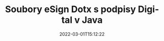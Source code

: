 ---
############################# Static ############################
layout: "auto-gen-signature"
date: 2022-03-01T15:12:22
draft: false
operation: Sign
signaturetype: Digital
fileformat: Dotx
productName: Java
lang: cs
productCode: java
otherformats: pdf doc docx docm dot dotx odt ott xls xlsx xlsm xlsb ods ots xltx xltm pptx pptm
breadcrumb: Put Digital signature on Dotx for Java

############################# Head ############################
head_title: "Přidání digitálních elektronických podpisů do souboru Dotx pomocí Java"
head_description: "Vložte digitální podpis do souboru Dotx pro Java pomocí několika řádků kódu. Pomocí rozhraní GroupDocs Document Signature API podepisujte desítky formátů souborů."

############################# Header ############################
title: "Soubory eSign Dotx s podpisy Digital v Java"
description: "Jak přidat podpis Digital pomocí několika řádků kódu Java"
bg_image: "https://cms.admin.containerize.com/templates/aspose/App_Themes/V3/images/bg/header1.png"
bg_overlay: false
button:
    enable: true

############################# SubMenu ############################
submenu:
    enable: true

    left:
        img_alt: "GroupDocs.Signature for Java"
        image: "https://cms.admin.containerize.com/templates/groupdocs/images/product-logos/90x90-noborder/groupdocs-signature-java.png"
        product: "GroupDocs.Signature"
        platform: "Java"



############################# About ############################
about:
    enable: true
    title: "O GroupDocs.Signature for Java rozhraní API pro digitální podpisy"
    content: |
        [GroupDocs.Signature for Java](https://products.groupdocs.com/signature/java/) je populární API pro podepisování dokumentů pomocí digitálních elektronických podpisů a digitálních certifikátů. Pro rozhraní API pro digitální podpisy používá soubory certifikátů PFX k podpisu dokumentu pomocí soukromých a veřejných klíčů chráněných heslem. Digitální podpisy lze použít k certifikaci obchodních dokumentů s konkrétní stránkou eSign PDF, k certifikaci celých dokumentů Microsoft Office, jako jsou Words, Excel, soubory Powerpoint a dokumenty Open Office. Zákazníci mohou s podpisy snadno manipulovat, například je upravovat, odstraňovat nebo upravovat. API poskytuje způsob, jak vyhledávat a ověřovat podpisy. Navíc je k dispozici mnoho schopností pro přizpůsobení podpisů.
    

############################# Steps ############################
steps:
    enable: true
    title_left: "Kroky k podepsání Dotx pomocí Digital v Java"
    content_left: |
        [GroupDocs.Signature for Java](https://products.groupdocs.com/signature/java/) umožňuje rychle a snadno podepisovat dokumenty Dotx pomocí podpisů Digital.
        
        * Vytvořte instanci třídy Signature poskytující soubor Dotx, který se má podepisovat jako cesta nebo proud paměti
        * Instantujte třídu SignOptions a nastavte všechna požadovaná data.
        * Vyvolejte metodu Signature.Sign() předáním výstupního souboru Dotx nebo proudu paměti

    title_right: " Požadavky na systém"
    content_right: |
        GroupDocs.Signature for Java jsou podporovány na všech hlavních platformách a operačních systémech. Před spuštěním níže uvedeného kódu se prosím ujistěte, že máte na svém systému nainstalovány následující předpoklady.

        * Operační systémy: Microsoft Windows, Linux, MacOS
        * Vývojová prostředí: NetBeans, Intellij IDEA, Eclipse, etc.
        * Java runtime: J2SE 6.0 and above
        * Získejte nejnovější GroupDocs.Signature for Java od [Maven](https://repository.groupdocs.com/webapp/#/artifacts/browse/tree/General/repo/com/groupdocs/groupdocs-signature)
         
    code: |
        ```java    
                
        // Set up input Dotx file
        String filePath = "input.dotx";
        // Set up output file
        String outputFilePath = "output.dotx";
        // Provide digital certificate
        String certificateFilePath = "certificate.pfx";

        // Instantiate Signature for input file
        Signature signature = new Signature(filePath);

        //Provide sign options
        DigitalSignOptions options = new DigitalSignOptions(certificateFilePath);

        // set certificate password
        options.setPassword("1234567890");

        // set signature position
        options.setLeft(50);
        options.setTop(200);

        // sign Dotx document
        SignResult result = signature.sign(outputFilePath, options);

        ```

############################# Demos ############################
demos:
    enable: true
    title: "Podepisování dokumentů Dotx pomocí živé ukázky Digital"
    content: |
       Podepište soubor Dotx pomocí různých podpisů právě teď na webu [GroupDocs.Signature App](https://products.groupdocs.app/signature/family). Bezplatné online demo na vás čeká.          

############################# More Formats ############################
more_formats:
    enable: true
    title: "Další podporované podpisy Digital pro Java"
    content: |
        "Můžete také podepsat Dotx pomocí jiných typů podpisů. Podívejte se prosím na níže uvedený seznam."
    format: 
       
       
back_to_top:
    enable: true
---
